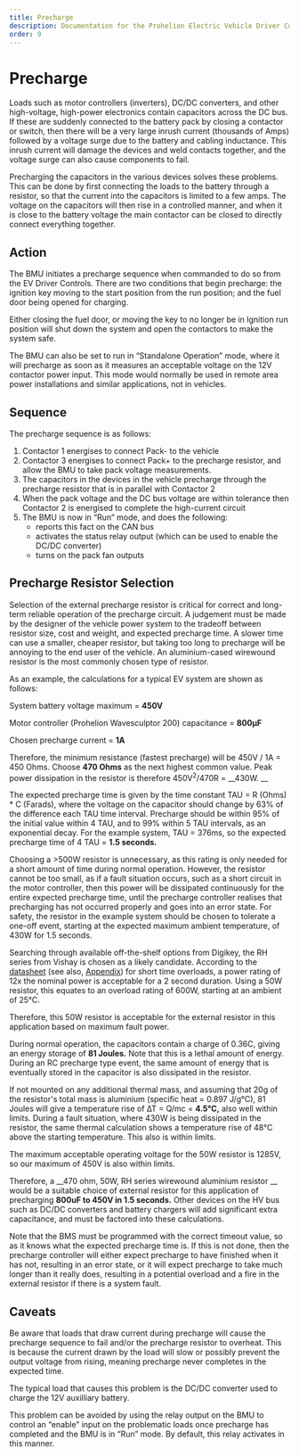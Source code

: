 ```yaml
---
title: Precharge
description: Documentation for the Prohelion Electric Vehicle Driver Controls
order: 9
---
```


# Precharge

Loads such as motor controllers (inverters), DC/DC converters, and other high-voltage, high-power electronics contain capacitors across the DC bus.  If these are suddenly connected to the battery pack by closing a contactor or switch, then there will be a very large inrush current (thousands of Amps) followed by a voltage surge due to the battery and cabling inductance.  This inrush current will damage the devices and weld contacts together, and the voltage surge can also cause components to fail. 

Precharging the capacitors in the various devices solves these problems.  This can be done by first connecting the loads to the battery through a resistor, so that the current into the capacitors is limited to a few amps.  The voltage on the capacitors will then rise in a controlled manner, and when it is close to the battery voltage the main contactor can be closed to directly connect everything together. 

## Action

The BMU initiates a precharge sequence when commanded to do so from the EV Driver Controls.  There are two conditions that begin precharge: the ignition key moving to the start position from the run position; and the fuel door being opened for charging.   

Either closing the fuel door, or moving the key to no longer be in Ignition run position will shut down the system and open the contactors to make the system safe. 

The BMU can also be set to run in “Standalone Operation” mode, where it will precharge as soon as it measures an acceptable voltage on the 12V contactor power input.  This mode would normally be used in remote area power installations and similar applications, not in vehicles. 

## Sequence

The precharge sequence is as follows: 

1. Contactor 1 energises to connect Pack- to the vehicle 
2. Contactor 3 energises to connect Pack+ to the precharge resistor, and allow the BMU to take pack voltage measurements.  
3. The capacitors in the devices in the vehicle precharge through the precharge resistor that is in parallel with Contactor 2 
4. When the pack voltage and the DC bus voltage are within tolerance then Contactor 2 is energised to complete the high-current circuit 
5. The BMU is now in “Run” mode, and does the following: 
    *   reports this fact on the CAN bus 
    *   activates the status relay output (which can be used to enable the DC/DC converter) 
    *   turns on the pack fan outputs 

## Precharge Resistor Selection

Selection of the external precharge resistor is critical for correct and long-term reliable operation of the precharge circuit.  A judgement must be made by the designer of the vehicle power system to the tradeoff between resistor size, cost and weight, and expected precharge time.  A slower time can use a smaller, cheaper resistor, but taking too long to precharge will be annoying to the end user of the vehicle.  An aluminium-cased wirewound resistor is the most commonly chosen type of resistor. 

As an example, the calculations for a typical EV system are shown as follows: 

System battery voltage maximum = __450V__ 

Motor controller (Prohelion Wavesculptor 200) capacitance = __800µF__

Chosen precharge current = __1A__ 

Therefore, the minimum resistance (fastest precharge) will be 450V / 1A = 450 Ohms.  Choose __470 Ohms__ as the next highest common value.  Peak power dissipation in the resistor is therefore 450V<sup>2</sup>/470R = __430W. __ 

The expected precharge time is given by the time constant TAU = R (Ohms) * C (Farads), where the voltage on the capacitor should change by 63% of the difference each TAU time interval.  Precharge should be within 95% of the initial value within 4 TAU, and to 99% within 5 TAU intervals, as an exponential decay.  For the example system, TAU = 376ms, so the expected precharge time of 4 TAU = __1.5 seconds.__

Choosing a >500W resistor is unnecessary, as this rating is only needed for a short amount of time during normal operation.  However, the resistor cannot be too small, as if a fault situation occurs, such as a short circuit in the motor controller, then this power will be dissipated continuously for the entire expected precharge time, until the precharge controller realises that precharging has not occurred properly and goes into an error state.  For safety, the resistor in the example system should be chosen to tolerate a one-off event, starting at the expected maximum ambient temperature, of 430W for 1.5 seconds. 

Searching through available off-the-shelf options from Digikey, the RH series from Vishay is chosen as a likely candidate.  According to the [datasheet](https://www.vishay.com/docs/50013/rh.pdf) (see also, [Appendix](99_Appendix.md)) for short time overloads, a power rating of 12x the nominal power is acceptable for a 2 second duration.  Using a 50W resistor, this equates to an overload rating of 600W, starting at an ambient of 25°C.   

Therefore, this 50W resistor is acceptable for the external resistor in this application based on maximum fault power. 

During normal operation, the capacitors contain a charge of 0.36C, giving an energy storage of __81 Joules.__  Note that this is a lethal amount of energy.  During an RC precharge type event, the same amount of energy that is eventually stored in the capacitor is also dissipated in the resistor.   

If not mounted on any additional thermal mass, and assuming that 20g of the resistor's total mass is aluminium (specific heat = 0.897 J/g°C), 81 Joules will give a temperature rise of ∆T = Q/mc = __4.5°C,__ also well within limits.  During a fault situation, where 430W is being dissipated in the resistor, the same thermal calculation shows a temperature rise of 48°C above the starting temperature.  This also is within limits. 

The maximum acceptable operating voltage for the 50W resistor is 1285V, so our maximum of 450V is also within limits. 

Therefore, a __470 ohm, 50W, RH series wirewound aluminium resistor __ would be a suitable choice of external resistor for this application of precharging __800uF to 450V in 1.5 seconds.__  Other devices on the HV bus such as DC/DC converters and battery chargers will add significant extra capacitance, and must be factored into these calculations. 

Note that the BMS must be programmed with the correct timeout value, so as it knows what the expected precharge time is.  If this is not done, then the precharge controller will either expect precharge to have finished when it has not, resulting in an error state, or it will expect precharge to take much longer than it really does, resulting in a potential overload and a fire in the external resistor if there is a system fault. 

## Caveats

Be aware that loads that draw current during precharge will cause the precharge sequence to fail and/or the precharge resistor to overheat.  This is because the current drawn by the load will slow or possibly prevent the output voltage from rising, meaning precharge never completes in the expected time.   

The typical load that causes this problem is the DC/DC converter used to charge the 12V auxilliary battery. 

This problem can be avoided by using the relay output on the BMU to control an “enable” input on the problematic loads once precharge has completed and the BMU is in “Run” mode.  By default, this relay activates in this manner. 